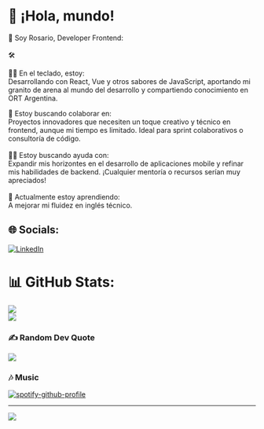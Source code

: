 
# 💫 ¡Hola, mundo!
🚀 Soy Rosario, Developer Frontend:<br><br>🛠  


👩‍💻 En el teclado, estoy: <br>
Desarrollando con React, Vue y otros sabores de JavaScript, aportando mi granito de arena al mundo del desarrollo y compartiendo conocimiento en ORT Argentina.
<br>

🤝 Estoy buscando colaborar en:<br>Proyectos innovadores que necesiten un toque creativo y técnico en frontend, aunque mi tiempo es limitado. Ideal para sprint colaborativos o consultoría de código.<br><br>🙋‍♀️ Estoy buscando ayuda con:<br>Expandir mis horizontes en el desarrollo de aplicaciones mobile y refinar mis habilidades de backend. ¡Cualquier mentoría o recursos serían muy apreciados!<br><br>🌱 Actualmente estoy aprendiendo:<br>A mejorar mi fluidez en inglés técnico.<br>



## 🌐 Socials:
 [![LinkedIn](https://img.shields.io/badge/LinkedIn-%230077B5.svg?logo=linkedin&logoColor=white)](https://www.linkedin.com/in/rosario-conde) 
 
# 📊 GitHub Stats:

![](https://github-readme-streak-stats.herokuapp.com/?user=rosarioconde&theme=dracula&hide_border=true)<br/>
![](https://github-readme-stats.vercel.app/api/top-langs/?username=rosarioconde&theme=dracula&hide_border=true&include_all_commits=true&count_private=true&layout=compact&langs_count=8&card_width=420)

### ✍️ Random Dev Quote
![](https://quotes-github-readme.vercel.app/api?type=horizontal&theme=merko)

### 🎶 Music
 [![spotify-github-profile](https://spotify-github-profile.vercel.app/api/view?uid=11151682703&cover_image=true&theme=default&show_offline=false&background_color=121212&interchange=true)](https://github.com/kittinan/spotify-github-profile)<br/>


---
[![](https://visitcount.itsvg.in/api?id=rosarioconde&icon=8&color=5)](https://visitcount.itsvg.in)


